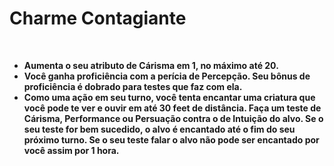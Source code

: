 # Charme Contagiante

<br>

- **Aumenta o seu atributo de Cárisma em 1, no máximo até 20.**
- **Você ganha proficiência com a perícia de Percepção. Seu bônus de proficiência é dobrado para testes que faz com ela.**
- **Como uma ação em seu turno, você tenta encantar uma criatura que você pode te ver e ouvir em até 30 feet de distância. Faça um teste de Cárisma, Performance ou Persuação contra o de Intuição do alvo. Se o seu teste for bem sucedido, o alvo é encantado até o fim do seu próximo turno. Se o seu teste falar o alvo não pode ser encantado por você assim por 1 hora.**